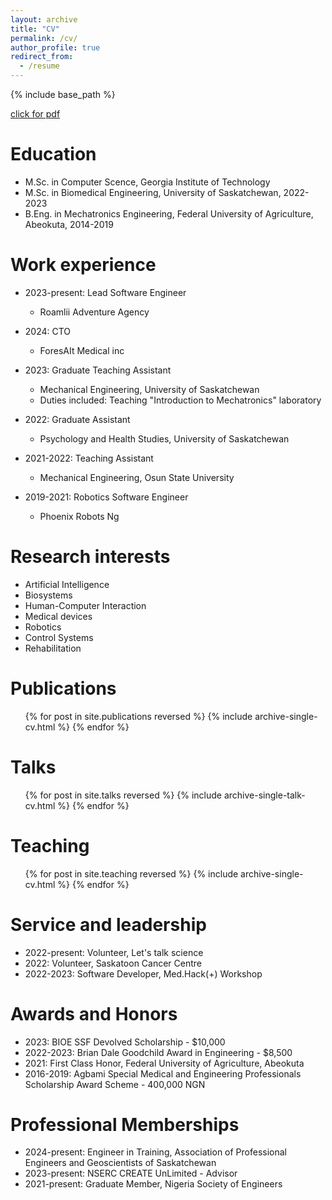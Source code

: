 ```yaml
---
layout: archive
title: "CV"
permalink: /cv/
author_profile: true
redirect_from:
  - /resume
---
```


{% include base_path %}

[click for pdf](https://jethroodeyemi.github.io/files/Jethro_CV.pdf)

# Education

- M.Sc. in Computer Scence, Georgia Institute of Technology
- M.Sc. in Biomedical Engineering, University of Saskatchewan, 2022-2023
- B.Eng. in Mechatronics Engineering, Federal University of Agriculture, Abeokuta, 2014-2019

# Work experience

- 2023-present: Lead Software Engineer

  - Roamlii Adventure Agency

- 2024: CTO

  - ForesAIt Medical inc

- 2023: Graduate Teaching Assistant

  - Mechanical Engineering, University of Saskatchewan
  - Duties included: Teaching "Introduction to Mechatronics" laboratory

- 2022: Graduate Assistant

  - Psychology and Health Studies, University of Saskatchewan

- 2021-2022: Teaching Assistant

  - Mechanical Engineering, Osun State University

- 2019-2021: Robotics Software Engineer
  - Phoenix Robots Ng

# Research interests

- Artificial Intelligence
- Biosystems
- Human-Computer Interaction
- Medical devices
- Robotics
- Control Systems
- Rehabilitation

# Publications

  <ul>{% for post in site.publications reversed %}
    {% include archive-single-cv.html %}
  {% endfor %}</ul>
  
Talks
======
  <ul>{% for post in site.talks reversed %}
    {% include archive-single-talk-cv.html  %}
  {% endfor %}</ul>
  
Teaching
======
  <ul>{% for post in site.teaching reversed %}
    {% include archive-single-cv.html %}
  {% endfor %}</ul>

# Service and leadership

- 2022-present: Volunteer, Let's talk science
- 2022: Volunteer, Saskatoon Cancer Centre
- 2022-2023: Software Developer, Med.Hack(+) Workshop

# Awards and Honors

- 2023: BIOE SSF Devolved Scholarship - $10,000
- 2022-2023: Brian Dale Goodchild Award in Engineering - $8,500
- 2021: First Class Honor, Federal University of Agriculture, Abeokuta
- 2016-2019: Agbami Special Medical and Engineering Professionals Scholarship Award Scheme - 400,000 NGN

# Professional Memberships

- 2024-present: Engineer in Training, Association of Professional Engineers and Geoscientists of Saskatchewan
- 2023-present: NSERC CREATE UnLimited - Advisor
- 2021-present: Graduate Member, Nigeria Society of Engineers
